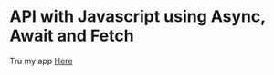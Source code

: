 # API with Javascript using Async, Await and Fetch

Tru my app [Here](https://gonzalodecastro.github.io/Movie-site/)
